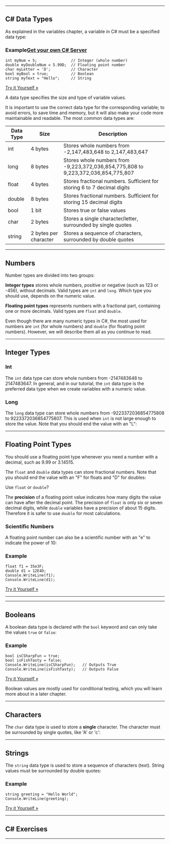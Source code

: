 ___

## C# Data Types

As explained in the variables chapter, a variable in C# must be a specified data type:

### Example[Get your own C# Server](https://www.w3schools.com/spaces/ "W3Schools Spaces")

    int myNum = 5;               // Integer (whole number)
    double myDoubleNum = 5.99D;  // Floating point number
    char myLetter = 'D';         // Character
    bool myBool = true;          // Boolean
    string myText = "Hello";     // String
    

[Try it Yourself »](https://www.w3schools.com/cs/trycs.php?filename=demo_data_types)

A data type specifies the size and type of variable values.

It is important to use the correct data type for the corresponding variable; to avoid errors, to save time and memory, but it will also make your code more maintainable and readable. The most common data types are:

| Data Type | Size | Description |
| --- | --- | --- |
| int | 4 bytes | Stores whole numbers from -2,147,483,648 to 2,147,483,647 |
| long | 8 bytes | Stores whole numbers from -9,223,372,036,854,775,808 to 9,223,372,036,854,775,807 |
| float | 4 bytes | Stores fractional numbers. Sufficient for storing 6 to 7 decimal digits |
| double | 8 bytes | Stores fractional numbers. Sufficient for storing 15 decimal digits |
| bool | 1 bit | Stores true or false values |
| char | 2 bytes | Stores a single character/letter, surrounded by single quotes |
| string | 2 bytes per character | Stores a sequence of characters, surrounded by double quotes |

___

## Numbers

Number types are divided into two groups:

**Integer types** stores whole numbers, positive or negative (such as 123 or -456), without decimals. Valid types are `int` and `long`. Which type you should use, depends on the numeric value.

**Floating point types** represents numbers with a fractional part, containing one or more decimals. Valid types are `float` and `double`.

Even though there are many numeric types in C#, the most used for numbers are `int` (for whole numbers) and `double` (for floating point numbers). However, we will describe them all as you continue to read.

___

## Integer Types

### Int

The `int` data type can store whole numbers from -2147483648 to 2147483647. In general, and in our tutorial, the `int` data type is the preferred data type when we create variables with a numeric value.

### Long

The `long` data type can store whole numbers from -9223372036854775808 to 9223372036854775807. This is used when `int` is not large enough to store the value. Note that you should end the value with an "L":

___

## Floating Point Types

You should use a floating point type whenever you need a number with a decimal, such as 9.99 or 3.14515.

The `float` and `double` data types can store fractional numbers. Note that you should end the value with an "F" for floats and "D" for doubles:

Use `float` or `double`?

The **precision** of a floating point value indicates how many digits the value can have after the decimal point. The precision of `float` is only six or seven decimal digits, while `double` variables have a precision of about 15 digits. Therefore it is safer to use `double` for most calculations.

### Scientific Numbers

A floating point number can also be a scientific number with an "e" to indicate the power of 10:

### Example

    float f1 = 35e3F;
    double d1 = 12E4D;
    Console.WriteLine(f1);
    Console.WriteLine(d1);
    

[Try it Yourself »](https://www.w3schools.com/cs/trycs.php?filename=demo_type_scientific)

___

___

## Booleans

A boolean data type is declared with the `bool` keyword and can only take the values `true` or `false`:

### Example

    bool isCSharpFun = true;
    bool isFishTasty = false;
    Console.WriteLine(isCSharpFun);   // Outputs True
    Console.WriteLine(isFishTasty);   // Outputs False
    

[Try it Yourself »](https://www.w3schools.com/cs/trycs.php?filename=demo_type_bool)

Boolean values are mostly used for conditional testing, which you will learn more about in a later chapter.

___

## Characters

The `char` data type is used to store a **single** character. The character must be surrounded by single quotes, like 'A' or 'c':

___

## Strings

The `string` data type is used to store a sequence of characters (text). String values must be surrounded by double quotes:

### Example

    string greeting = "Hello World";
    Console.WriteLine(greeting);
    

[Try it Yourself »](https://www.w3schools.com/cs/trycs.php?filename=demo_type_string)

___

## C# Exercises

___
